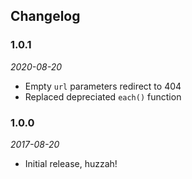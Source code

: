 ## Changelog

### 1.0.1
*2020-08-20*
* Empty `url` parameters redirect to 404
* Replaced depreciated `each()` function

### 1.0.0
*2017-08-20*
* Initial release, huzzah!